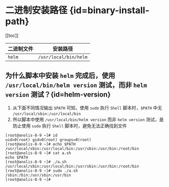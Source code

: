 # 二进制安装路径 {id=binary-install-path}

[[toc]]

| 二进制文件  | 安装路径                  |
|--------|-----------------------|
| `helm` | `/usr/local/bin/helm` |

## 为什么脚本中安装 `helm` 完成后，使用 `/usr/local/bin/helm version` 测试，而非 `helm version` 测试？{id=helm-version}

1. 从下面不同情况输出 `$PATH` 可知，使用 `sudo` 执行 `Shell` 脚本时，`$PATH` 中无 `/usr/local/sbin:/usr/local/bin`
2. 所以脚本中使用 `/usr/local/bin/helm version` 而非 `helm version` 测试，是防止使用 `sudo` 执行 `Shell` 脚本时，避免无法正确找到文件

```shell
[root@anolis-8-9 ~]# id
uid=0(root) gid=0(root) groups=0(root)
[root@anolis-8-9 ~]# echo $PATH
/usr/local/sbin:/usr/local/bin:/usr/sbin:/usr/bin:/root/bin
[root@anolis-8-9 ~]# cat a.sh
echo $PATH
[root@anolis-8-9 ~]# ./a.sh
/usr/local/sbin:/usr/local/bin:/usr/sbin:/usr/bin:/root/bin
[root@anolis-8-9 ~]# sudo ./a.sh
/sbin:/bin:/usr/sbin:/usr/bin
[root@anolis-8-9 ~]#
```
